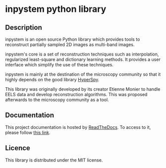 # inpystem python library

## Description

inpystem is an open source Python library which provides tools to reconstruct partially sampled 2D images as multi-band images.

inpystem's core is a set of reconstruction techniques such as interpolation, regularized least-square and dictionary learning methods. It provides a user interface which simplify the use of these techniques.

inpystem is mainly at the destination of the microscopy community so that it highly depends on the good library [HyperSpy](https://hyperspy.org/).

This library was originally developed by its creator Etienne Monier to handle EELS data and develop reconstruction algorithms. This was proposed afterwards to the microscopy community as a tool.

## Documentation

This project documentation is hosted by [ReadTheDocs](https://readthedocs.org/). To access to it, please follow [this link](https://inpystem.readthedocs.io/en/latest/). 

## Licence

This library is distributed under the MIT license.
